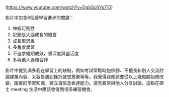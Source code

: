 (https://www.youtube.com/watch?v=DgbSc6Ys710)

影片中包含6個讓學習進步的關鍵：
1. 神經可朔性
2. 犯錯是大腦成長的機會
3. 成長型思維
4. 多角度學習
5. 不追求短期成效，重深度與靈活度
6. 多與他人連結合作

影片中提到滿多我在學習上的缺點，例如考試常臨時抱佛腳、不擅長和別人交流討論課業內容、太容易遇到挫折就想放棄等等。我覺得我應該要從以上幾點開始做改變，踏實的學習知識，建立自信及表達能力。還有要常與他人分享討論，這點在碩士 meeting 生活中應該會得到很多練習機會。